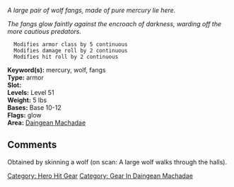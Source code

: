 *A large pair of wolf fangs, made of pure mercury lie here.*

*The fangs glow faintly against the encroach of darkness, warding off
the more cautious predators.*

`  Modifies armor class by 5 continuous`  
`  Modifies damage roll by 2 continuous`  
`  Modifies hit roll by 2 continuous`

**Keyword(s):** mercury, wolf, fangs  
**Type:** armor  
**Slot:** <worn around neck>  
**Levels:** Level 51  
**Weight:** 5 lbs  
**Bases:** Base 10-12  
**Flags:** glow  
**Area:** [Daingean
Machadae](:Category:Daingean_Machadae.md "wikilink")  

## Comments

Obtained by skinning a wolf (on scan: A large wolf walks through the
halls).

[Category: Hero Hit Gear](Category:_Hero_Hit_Gear "wikilink") [Category:
Gear In Daingean
Machadae](Category:_Gear_In_Daingean_Machadae "wikilink")
